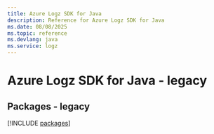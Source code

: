 ```yaml
---
title: Azure Logz SDK for Java
description: Reference for Azure Logz SDK for Java
ms.date: 08/08/2025
ms.topic: reference
ms.devlang: java
ms.service: logz
---
```

# Azure Logz SDK for Java - legacy
## Packages - legacy
[!INCLUDE [packages](logz-index.md)]